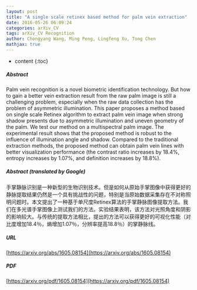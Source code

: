 ```yaml
---
layout: post
title: "A single scale retinex based method for palm vein extraction"
date: 2016-05-26 06:09:24
categories: arXiv_CV
tags: arXiv_CV Recognition
author: Chongyang Wang, Ming Peng, Lingfeng Xu, Tong Chen
mathjax: true
---
```


* content
{:toc}

##### Abstract
Palm vein recognition is a novel biometric identification technology. But how to gain a better vein extraction result from the raw palm image is still a challenging problem, especially when the raw data collection has the problem of asymmetric illumination. This paper proposes a method based on single scale Retinex algorithm to extract palm vein image when strong shadow presents due to asymmetric illumination and uneven geometry of the palm. We test our method on a multispectral palm image. The experimental result shows that the proposed method is robust to the influence of illumination angle and shadow. Compared to the traditional extraction methods, the proposed method can obtain palm vein lines with better visualization performance (the contrast ratio increases by 18.4%, entropy increases by 1.07%, and definition increases by 18.8%).

##### Abstract (translated by Google)
手掌静脉识别是一种新型的生物识别技术。但是如何从原始手掌图像中获得更好的静脉提取结果仍然是一个具有挑战性的问题，特别是当原始数据采集存在不对称照明问题时。本文提出了一种基于单尺度Retinex算法的手掌静脉图像提取方法。我们在多光谱手掌图像上测试我们的方法。实验结果表明，该方法对光照角度和阴影的影响较大。与传统的提取方法相比，提出的方法可以获得更好的可视化性能（对比度增加18.4％，熵增加1.07％，分辨率提高18.8％）的掌静脉线。

##### URL
[https://arxiv.org/abs/1605.08154](https://arxiv.org/abs/1605.08154)

##### PDF
[https://arxiv.org/pdf/1605.08154](https://arxiv.org/pdf/1605.08154)

